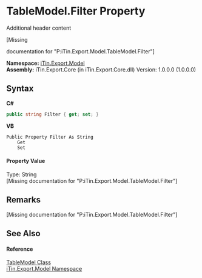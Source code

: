 # TableModel.Filter Property 
Additional header content 

\[Missing <summary> documentation for "P:iTin.Export.Model.TableModel.Filter"\]

**Namespace:**&nbsp;<a href="N_iTin_Export_Model">iTin.Export.Model</a><br />**Assembly:**&nbsp;iTin.Export.Core (in iTin.Export.Core.dll) Version: 1.0.0.0 (1.0.0.0)

## Syntax

**C#**<br />
``` C#
public string Filter { get; set; }
```

**VB**<br />
``` VB
Public Property Filter As String
	Get
	Set
```


#### Property Value
Type: String<br />\[Missing <value> documentation for "P:iTin.Export.Model.TableModel.Filter"\]

## Remarks
\[Missing <remarks> documentation for "P:iTin.Export.Model.TableModel.Filter"\]

## See Also


#### Reference
<a href="T_iTin_Export_Model_TableModel">TableModel Class</a><br /><a href="N_iTin_Export_Model">iTin.Export.Model Namespace</a><br />